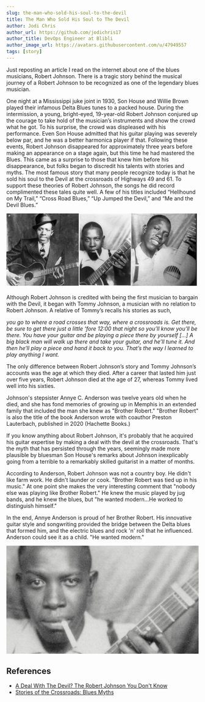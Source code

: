 ```yaml
---
slug: the-man-who-sold-his-soul-to-the-devil
title: The Man Who Sold His Soul to The Devil
author: Jodi Chris
author_url: https://github.com/jodichris17
author_title: DevOps Engineer at Blibli
author_image_url: https://avatars.githubusercontent.com/u/47949557
tags: [story]
---
```


Just reposting an article I read on the internet about one of the blues musicians, Robert Johnson. There is a tragic story behind the musical journey of a Robert Johnson to be recognized as one of the legendary blues musician.

One night at a Mississippi juke joint in 1930, Son House and Willie Brown played their infamous Delta Blues tunes to a packed house. During the intermission, a young, bright-eyed, 19-year-old Robert Johnson conjured up the courage to take hold of the musician’s instruments and show the crowd what he got. To his surprise, the crowd was displeased with his performance. Even Son House admitted that his guitar playing was severely below par, and he was a better harmonica player if that. Following these events, Robert Johnson disappeared for approximately three years before making an appearance on a stage again, but this time he had mastered the Blues. This came as a surprise to those that knew him before his disappearance, but folks began to discredit his talents with stories and myths. The most famous story that many people recognize today is that he sold his soul to the Devil at the crossroads of Highways 49 and 61. To support these theories of Robert Johnson, the songs he did record complimented these tales quite well. A few of his titles included “Hellhound on My Trail,” “Cross Road Blues,” “Up Jumped the Devil,” and “Me and the Devil Blues.”

<!--truncate-->

![robert johnson](img/robert-johnson.jpg)

Although Robert Johnson is credited with being the first musician to bargain with the Devil, it began with Tommy Johnson, a musician with no relation to Robert Johnson. A relative of Tommy’s recalls his stories as such,

*you go to where a road crosses that way, where a crossroads is. Get there, be sure to get there just a little ‘fore 12:00 that night so you’ll know you’ll be there. You have your guitar and be playing a piece there by yourself […] A big black man will walk up there and take your guitar, and he’ll tune it. And then he’ll play a piece and hand it back to you. That’s the way I learned to play anything I want.*

The only difference between Robert Johnson’s story and Tommy Johnson’s accounts was the age at which they died. After a career that lasted him just over five years, Robert Johnson died at the age of 27, whereas Tommy lived well into his sixties.

Johnson's stepsister Annye C. Anderson was twelve years old when he died, and she has fond memories of growing up in Memphis in an extended family that included the man she knew as "Brother Robert." "Brother Robert" is also the title of the book Anderson wrote with coauthor Preston Lauterbach, published in 2020 (Hachette Books.)

If you know anything about Robert Johnson, it's probably that he acquired his guitar expertise by making a deal with the devil at the crossroads. That's the myth that has persisted through the years, seemingly made more plausible by bluesman Son House's remarks about Johnson inexplicably going from a terrible to a remarkably skilled guitarist in a matter of months. 

According to Anderson, Robert Johnson was not a country boy. He didn't like farm work. He didn't launder or cook. "Brother Robert was tied up in his music." At one point she makes the very interesting comment that "nobody else was playing like Brother Robert." He knew the music played by jug bands, and he knew the blues, but "he wanted modern...He worked to distinguish himself."

In the end, Annye Anderson is proud of her Brother Robert. His innovative guitar style and songwriting provided the bridge between the Delta blues that formed him, and the electric blues and rock 'n' roll that he influenced. Anderson could see it as a child. "He wanted modern."

![robert johnson 2](img/robert-johnson-2.jpg)

## References

- [A Deal With The Devil? The Robert Johnson You Don't Know](https://www.iowapublicradio.org/ipr-music/2021-07-14/a-deal-with-the-devil-the-robert-johnson-you-dont-know)
- [Stories of the Crossroads: Blues Myths ](https://nationalbluesmuseum.org/stories-of-the-crossroads-blues-myths-did-robert-johnson-really-sell-his-soul-to-the-devil/)